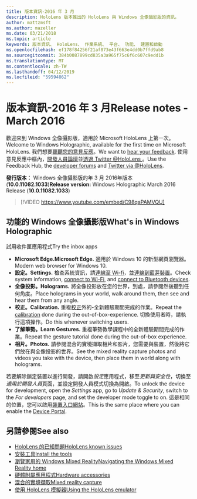 ```yaml
---
title: 版本資訊-2016 年 3 月
description: HoloLens 版本推出的 HoloLens 與 Windows 全像攝影版的資訊。
author: mattzmsft
ms.author: mazeller
ms.date: 03/21/2018
ms.topic: article
keywords: 版本資訊、 HoloLens、 作業系統、 平台、 功能、 建置和啟動
ms.openlocfilehash: ef178f84256f21af873e43f663e4dd0b7ffd9ab8
ms.sourcegitcommit: 384b0087899cd835a3a965f75c6f6c607c9edd1b
ms.translationtype: MT
ms.contentlocale: zh-TW
ms.lasthandoff: 04/12/2019
ms.locfileid: "59594862"
---
```

# <a name="release-notes---march-2016"></a><span data-ttu-id="6316f-104">版本資訊-2016 年 3 月</span><span class="sxs-lookup"><span data-stu-id="6316f-104">Release notes - March 2016</span></span>

<span data-ttu-id="6316f-105">歡迎來到 Windows 全像攝影版，適用於 Microsoft HoloLens 上第一次。</span><span class="sxs-lookup"><span data-stu-id="6316f-105">Welcome to Windows Holographic, available for the first time on Microsoft HoloLens.</span></span> <span data-ttu-id="6316f-106">我們想要[聽聽您的意見反應](give-us-feedback.md)。</span><span class="sxs-lookup"><span data-stu-id="6316f-106">We want to [hear your feedback](give-us-feedback.md).</span></span> <span data-ttu-id="6316f-107">使用意見反應中樞內，[開發人員論壇](https://forums.hololens.com)並[透過 Twitter @HoloLens ](https://twitter.com/hololens)。</span><span class="sxs-lookup"><span data-stu-id="6316f-107">Use the Feedback Hub, the [developer forums](https://forums.hololens.com) and [Twitter via @HoloLens](https://twitter.com/hololens).</span></span>

<span data-ttu-id="6316f-108">**發行版本：** Windows 全像攝影版的年 3 月 2016年版本 (**10.0.11082.1033**)</span><span class="sxs-lookup"><span data-stu-id="6316f-108">**Release version:** Windows Holographic March 2016 Release (**10.0.11082.1033**)</span></span>

>[!VIDEO https://www.youtube.com/embed/C98qaPAMVQU]

## <a name="whats-in-windows-holographic"></a><span data-ttu-id="6316f-109">功能的 Windows 全像攝影版</span><span class="sxs-lookup"><span data-stu-id="6316f-109">What's in Windows Holographic</span></span>

<span data-ttu-id="6316f-110">試用收件匣應用程式</span><span class="sxs-lookup"><span data-stu-id="6316f-110">Try the inbox apps</span></span>
* <span data-ttu-id="6316f-111">**Microsoft Edge.**</span><span class="sxs-lookup"><span data-stu-id="6316f-111">**Microsoft Edge.**</span></span> <span data-ttu-id="6316f-112">適用於 Windows 10 的新型網頁瀏覽器。</span><span class="sxs-lookup"><span data-stu-id="6316f-112">Modern web browser for Windows 10.</span></span>
* <span data-ttu-id="6316f-113">**設定。**</span><span class="sxs-lookup"><span data-stu-id="6316f-113">**Settings.**</span></span> <span data-ttu-id="6316f-114">檢查系統資訊，請[連線至 Wi-fi](connecting-to-wi-fi-on-hololens.md)，並[連線到藍芽裝置](hardware-accessories.md)。</span><span class="sxs-lookup"><span data-stu-id="6316f-114">Check system information, [connect to Wi-Fi](connecting-to-wi-fi-on-hololens.md), and [connect to Bluetooth devices](hardware-accessories.md).</span></span>
* <span data-ttu-id="6316f-115">**全像投影。**</span><span class="sxs-lookup"><span data-stu-id="6316f-115">**Holograms.**</span></span> <span data-ttu-id="6316f-116">將全像投影放在您的世界，到處，請參閱然後聽到任何角度。</span><span class="sxs-lookup"><span data-stu-id="6316f-116">Place holograms in your world, walk around them, then see and hear them from any angle.</span></span>
* <span data-ttu-id="6316f-117">**校正。**</span><span class="sxs-lookup"><span data-stu-id="6316f-117">**Calibration.**</span></span> <span data-ttu-id="6316f-118">重複[校正](calibration.md)外的-全新體驗期間完成的作業。</span><span class="sxs-lookup"><span data-stu-id="6316f-118">Repeat the [calibration](calibration.md) done during the out-of-box-experience.</span></span> <span data-ttu-id="6316f-119">切換使用者時，請執行這項操作。</span><span class="sxs-lookup"><span data-stu-id="6316f-119">Do this whenever switching users.</span></span>
* <span data-ttu-id="6316f-120">**了解筆勢。**</span><span class="sxs-lookup"><span data-stu-id="6316f-120">**Learn Gestures.**</span></span> <span data-ttu-id="6316f-121">重複筆勢教學課程中的全新體驗期間完成的作業。</span><span class="sxs-lookup"><span data-stu-id="6316f-121">Repeat the gesture tutorial done during the out-of-box experience.</span></span>
* <span data-ttu-id="6316f-122">**相片。**</span><span class="sxs-lookup"><span data-stu-id="6316f-122">**Photos.**</span></span> <span data-ttu-id="6316f-123">請參閱混合的實境擷取相片和影片，您需要與裝置，然後將它們放在與全像投影的世界。</span><span class="sxs-lookup"><span data-stu-id="6316f-123">See the mixed reality capture photos and videos you take with the device, then place them in world along with holograms.</span></span>

<span data-ttu-id="6316f-124">若要解除鎖定裝置以進行開發，請開啟*設定*應用程式，移至*更新與安全性*，切換至*適用於開發人員*頁面，並設定開發人員模式切換為開啟。</span><span class="sxs-lookup"><span data-stu-id="6316f-124">To unlock the device for development, open the *Settings* app, go to *Update & Security*, switch to the *For developers* page, and set the developer mode toggle to on.</span></span> <span data-ttu-id="6316f-125">這是相同的位置，您可以啟用[裝置入口網站](using-the-windows-device-portal.md)。</span><span class="sxs-lookup"><span data-stu-id="6316f-125">This is the same place where you can enable the [Device Portal](using-the-windows-device-portal.md).</span></span>

## <a name="see-also"></a><span data-ttu-id="6316f-126">另請參閱</span><span class="sxs-lookup"><span data-stu-id="6316f-126">See also</span></span>
* [<span data-ttu-id="6316f-127">HoloLens 的已知問題</span><span class="sxs-lookup"><span data-stu-id="6316f-127">HoloLens known issues</span></span>](hololens-known-issues.md)
* [<span data-ttu-id="6316f-128">安裝工具</span><span class="sxs-lookup"><span data-stu-id="6316f-128">Install the tools</span></span>](install-the-tools.md)
* [<span data-ttu-id="6316f-129">瀏覽家用的 Windows Mixed Reality</span><span class="sxs-lookup"><span data-stu-id="6316f-129">Navigating the Windows Mixed Reality home</span></span>](navigating-the-windows-mixed-reality-home.md)
* [<span data-ttu-id="6316f-130">硬體附屬應用程式</span><span class="sxs-lookup"><span data-stu-id="6316f-130">Hardware accessories</span></span>](hardware-accessories.md)
* [<span data-ttu-id="6316f-131">混合的實境擷取</span><span class="sxs-lookup"><span data-stu-id="6316f-131">Mixed reality capture</span></span>](mixed-reality-capture.md)
* [<span data-ttu-id="6316f-132">使用 HoloLens 模擬器</span><span class="sxs-lookup"><span data-stu-id="6316f-132">Using the HoloLens emulator</span></span>](using-the-hololens-emulator.md)
